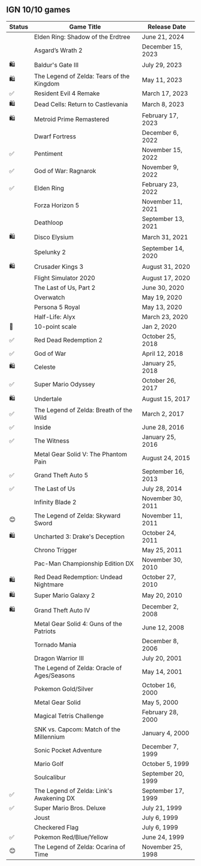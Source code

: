 ## IGN 10/10 games



| Status | Game Title                                    | Release Date         |
|--------|-----------------------------------------------|----------------------|
|        | Elden Ring: Shadow of the Erdtree            | June 21, 2024       |
|        | Asgard’s Wrath 2                              | December 15, 2023   |
| 🛍     | Baldur's Gate III                             | July 29, 2023       |
| 🛍     | The Legend of Zelda: Tears of the Kingdom     | May 11, 2023        |
| ✅     | Resident Evil 4 Remake                        | March 17, 2023      |
| 🛍     | Dead Cells: Return to Castlevania             | March 8, 2023       |
| 🛍     | Metroid Prime Remastered                      | February 17, 2023   |
|        | Dwarf Fortress                                | December 6, 2022    |
| ✅     | Pentiment                                     | November 15, 2022   |
| ✅     | God of War: Ragnarok                          | November 9, 2022    |
| ✅     | Elden Ring                                    | February 23, 2022   |
|        | Forza Horizon 5                               | November 11, 2021   |
|        | Deathloop                                     | September 13, 2021  |
| 🛍     | Disco Elysium                                 | March 31, 2021      |
|        | Spelunky 2                                    | September 14, 2020  |
| 🛍     | Crusader Kings 3                              | August 31, 2020     |
|        | Flight Simulator 2020                        | August 17, 2020     |
|        | The Last of Us, Part 2                        | June 30, 2020       |
|        | Overwatch                                     | May 19, 2020        |
|        | Persona 5 Royal                               | May 13, 2020        |
|        | Half-Life: Alyx                               | March 23, 2020      |
| 🔼     | 10-point scale                                | Jan 2, 2020      |
| ✅     | Red Dead Redemption 2                         | October 25, 2018    |
| ✅     | God of War                                    | April 12, 2018      |
| 🛍     | Celeste                                       | January 25, 2018    |
| ✅     | Super Mario Odyssey                           | October 26, 2017    |
| 🛍     | Undertale                                     | August 15, 2017     |
| ✅     | The Legend of Zelda: Breath of the Wild       | March 2, 2017       |
| ✅     | Inside                                        | June 28, 2016       |
| ✅     | The Witness                                   | January 25, 2016    |
|        | Metal Gear Solid V: The Phantom Pain          | August 24, 2015     |
| ✅     | Grand Theft Auto 5                            | September 16, 2013  |
| ✅     | The Last of Us                                | July 28, 2014       |
|        | Infinity Blade 2                              | November 30, 2011   |
| 😊     | The Legend of Zelda: Skyward Sword            | November 11, 2011   |
| 🛍     | Uncharted 3: Drake's Deception                | October 24, 2011    |
|        | Chrono Trigger                                | May 25, 2011        |
|        | Pac-Man Championship Edition DX              | November 30, 2010   |
| 🛍     | Red Dead Redemption: Undead Nightmare         | October 27, 2010    |
| 🛍     | Super Mario Galaxy 2                          | May 20, 2010        |
| 🛍     | Grand Theft Auto IV                           | December 2, 2008    |
|        | Metal Gear Solid 4: Guns of the Patriots      | June 12, 2008       |
|        | Tornado Mania                                 | December 8, 2006    |
|        | Dragon Warrior III                            | July 20, 2001       |
|        | The Legend of Zelda: Oracle of Ages/Seasons   | May 14, 2001        |
|        | Pokemon Gold/Silver                           | October 16, 2000    |
|        | Metal Gear Solid                              | May 5, 2000         |
|        | Magical Tetris Challenge                      | February 28, 2000   |
|        | SNK vs. Capcom: Match of the Millennium       | January 4, 2000     |
|        | Sonic Pocket Adventure                        | December 7, 1999    |
|        | Mario Golf                                    | October 5, 1999     |
|        | Soulcalibur                                   | September 20, 1999  |
|   ✅   | The Legend of Zelda: Link's Awakening DX      | September 17, 1999  |
|   ✅    | Super Mario Bros. Deluxe                      | July 21, 1999       |
|        | Joust                                         | July 6, 1999        |
|        | Checkered Flag                                | July 6, 1999        |
| ✅     | Pokemon Red/Blue/Yellow                       | June 24, 1999       |
| 😊     | The Legend of Zelda: Ocarina of Time          | November 25, 1998   |




























